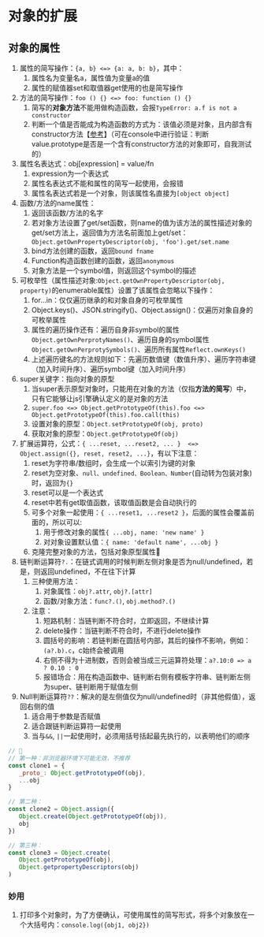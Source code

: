 # 对象的扩展

## 对象的属性

1. 属性的简写操作：`{a, b} <=> {a: a, b: b}`，其中：
   1. 属性名为变量名a，属性值为变量a的值
   2. 属性的赋值器set和取值器get使用的也是简写操作
2. 方法的简写操作：`foo () {} <=> foo: function () {}`
   1. 简写的**对象方法**不能用做构造函数，会报`TypeError: a.f is not a constructor`
   2. 判断一个值是否能成为构造函数的方式为：该值必须是对象，且内部含有constructor方法【[参考](https://segmentfault.com/q/1010000018324014)】（可在console中进行验证：判断value.prototype是否是一个含有constructor方法的对象即可，自我测试的）
3. 属性名表达式：obj[expression] = value/fn
   1. expression为一个表达式
   2. 属性名表达式不能和属性的简写一起使用，会报错
   3. 属性名表达式若是一个对象，则该属性名直接为`[object object]`
4. 函数/方法的name属性：
   1. 返回该函数/方法的名字
   2. 若对象方法设置了get/set函数，则name的值为该方法的属性描述对象的get/set方法上，返回值为方法名前面加上get/set：`Object.getOwnPropertyDescriptor(obj, 'foo').get/set.name`
   3. bind方法创建的函数，返回`bound fname`
   4. Function构造函数创建的函数，返回`anonymous`
   5. 对象方法是一个symbol值，则返回这个symbol的描述
5. 可枚举性（属性描述对象:`Object.getOwnPropertyDescriptor(obj, property)`的enumerable属性）设置了该属性会忽略以下操作：
   1. for...in：仅仅遍历继承的和对象自身的可枚举属性
   2. Object.keys()、JSON.stringify()、Object.assign()：仅遍历对象自身的可枚举属性
   3. 属性的遍历操作还有：遍历自身非symbol的属性`Object.getOwnPerprotyNames()`、遍历自身的symbol属性`Object.getOwnPerprotySymbols()`、遍历所有属性`Reflect.ownKeys()`
   4. 上述遍历键名的方法规则如下：先遍历数值键（数值升序）、遍历字符串键（加入时间升序）、遍历symbol键（加入时间升序）
6. super关键字：指向对象的原型
   1. 当super表示原型对象时，只能用在对象的方法（仅指**方法的简写**）中，只有它能够让js引擎确认定义的是对象的方法
   2. `super.foo <=> Object.getPrototypeOf(this).foo <=> Object.getPrototypeOf(this).foo.call(this)`
   3. 设置对象的原型：`Object.setPrototypeOf(obj, proto)`
   4. 获取对象的原型：`Object.getPrototypeOf(obj)`
7. 扩展运算符，公式：`{ ...reset, ...reset2, ... }  <=> Object.assign({}, reset, reset2, ...}`，有以下注意：
   1. reset为字符串/数组时，会生成一个以索引为键的对象
   2. reset为空对象、`null、undefined、Boolean、Number`(自动转为包装对象)时，返回为`{}`
   3. reset可以是一个表达式
   4. reset中若有get取值函数，该取值函数是会自动执行的
   5. 可多个对象一起使用：`{ ...reset1, ...reset2 }`，后面的属性会覆盖前面的，所以可以:
      1. 用于修改对象的属性`{ ...obj, name: 'new name' }`
      2. 对对象设置默认值：`{ name: 'default name', ...obj }`
   6. 克隆完整对象的方法，包括对象原型属性🌹
8. 链判断运算符`?.`：在链式调用的时候判断左侧对象是否为null/undefined，若是，则返回undefined，不在往下计算
   1. 三种使用方法：
      1. 对象属性：`obj?.attr`, `obj?.[attr]`
      2. 函数/对象方法：`func?.()`, `obj.method?.()`
   2. 注意：
      1. 短路机制：当链判断不符合时，立即返回，不继续计算
      2. delete操作：当链判断不符合时，不进行delete操作
      3. 圆括号的影响：若链判断在圆括号内部，其后的操作不影响，例如：`(a?.b).c`，c始终会被调用
      4. 右侧不得为十进制数，否则会被当成三元运算符处理：`a?.10:0 => a ? 0.10 : 0`
      5. 报错场合：用在构造函数中、链判断右侧有模板字符串、链判断左侧为super、链判断用于赋值左侧
9. Null判断运算符`??`：解决的是左侧值仅为null/undefined时（非其他假值），返回右侧的值
   1.  适合用于参数是否赋值
   2.  适合跟链判断运算符一起使用
   3.  当与`&&`, `||`一起使用时，必须用括号括起最先执行的，以表明他们的顺序

```javascript
// 🌹
// 第一种：非浏览器环境下可能无效，不推荐
const clone1 = {
   _proto_: Object.getPrototypeOf(obj),
   ...obj
}

// 第二种：
const clone2 = Object.assign({
   Object.create(Object.getPrototypeOf(obj)),
   obj
})

// 第三种：
const clone3 = Object.create(
   Object.getPrototypeOf(obj),
   Object.getpropertyDescriptors(obj)
)
```
### 妙用

1. 打印多个对象时，为了方便确认，可使用属性的简写形式，将多个对象放在一个大括号内：`console.log({obj1, obj2})`